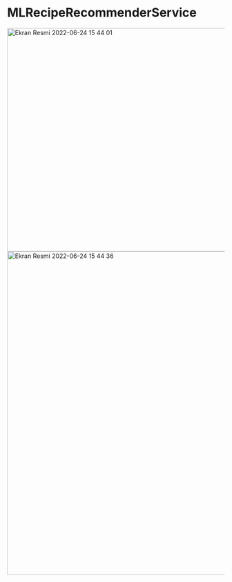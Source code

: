 # MLRecipeRecommenderService

<img width="518" alt="Ekran Resmi 2022-06-24 15 44 01" src="https://user-images.githubusercontent.com/43795927/175538367-bd596225-ff37-4e95-ae6b-7a0f7e340123.png">
<img width="751" alt="Ekran Resmi 2022-06-24 15 44 36" src="https://user-images.githubusercontent.com/43795927/175538465-fc201451-f211-4a77-8580-58a48a49b159.png">
